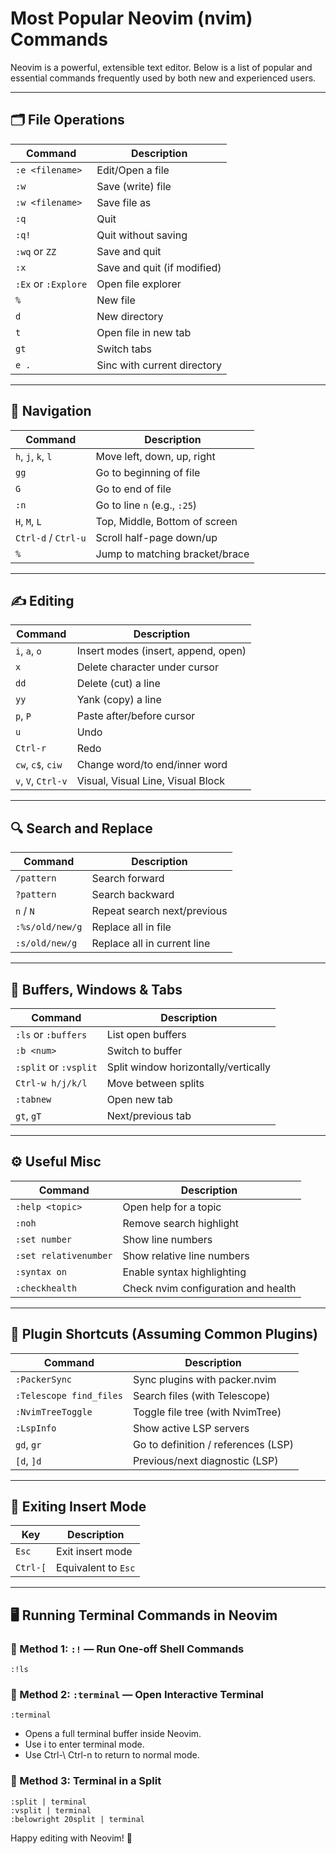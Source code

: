 # Most Popular Neovim (nvim) Commands

Neovim is a powerful, extensible text editor. Below is a list of popular and essential commands frequently used by both
new and experienced users.

---

## 🗂 File Operations

| Command             | Description                 |
|---------------------|-----------------------------|
| `:e <filename>`     | Edit/Open a file            |
| `:w`                | Save (write) file           |
| `:w <filename>`     | Save file as                |
| `:q`                | Quit                        |
| `:q!`               | Quit without saving         |
| `:wq` or `ZZ`       | Save and quit               |
| `:x`                | Save and quit (if modified) |
| `:Ex` or `:Explore` | Open file explorer          |   
| `%`                 | New file                    |  
| `d`                 | New directory               | 
| `t`                 | Open file in new tab        | 
| `gt`                | Switch tabs                 | 
| `e .`               | Sinc with current directory       | 
---

## 🧭 Navigation

| Command             | Description                    |
|---------------------|--------------------------------|
| `h`, `j`, `k`, `l`  | Move left, down, up, right     |
| `gg`                | Go to beginning of file        |
| `G`                 | Go to end of file              |
| `:n`                | Go to line `n` (e.g., `:25`)   |
| `H`, `M`, `L`       | Top, Middle, Bottom of screen  |
| `Ctrl-d` / `Ctrl-u` | Scroll half-page down/up       |
| `%`                 | Jump to matching bracket/brace |

---

## ✍️ Editing

| Command            | Description                         |
|--------------------|-------------------------------------|
| `i`, `a`, `o`      | Insert modes (insert, append, open) |
| `x`                | Delete character under cursor       |
| `dd`               | Delete (cut) a line                 |
| `yy`               | Yank (copy) a line                  |
| `p`, `P`           | Paste after/before cursor           |
| `u`                | Undo                                |
| `Ctrl-r`           | Redo                                |
| `cw`, `c$`, `ciw`  | Change word/to end/inner word       |
| `v`, `V`, `Ctrl-v` | Visual, Visual Line, Visual Block   |

---

## 🔍 Search and Replace

| Command         | Description                 |
|-----------------|-----------------------------|
| `/pattern`      | Search forward              |
| `?pattern`      | Search backward             |
| `n` / `N`       | Repeat search next/previous |
| `:%s/old/new/g` | Replace all in file         |
| `:s/old/new/g`  | Replace all in current line |

---

## 🧠 Buffers, Windows & Tabs

| Command               | Description                          |
|-----------------------|--------------------------------------|
| `:ls` or `:buffers`   | List open buffers                    |
| `:b <num>`            | Switch to buffer                     |
| `:split` or `:vsplit` | Split window horizontally/vertically |
| `Ctrl-w h/j/k/l`      | Move between splits                  |
| `:tabnew`             | Open new tab                         |
| `gt`, `gT`            | Next/previous tab                    |

---

## ⚙️ Useful Misc

| Command               | Description                         |
|-----------------------|-------------------------------------|
| `:help <topic>`       | Open help for a topic               |
| `:noh`                | Remove search highlight             |
| `:set number`         | Show line numbers                   |
| `:set relativenumber` | Show relative line numbers          |
| `:syntax on`          | Enable syntax highlighting          |
| `:checkhealth`        | Check nvim configuration and health |

---

## 🧩 Plugin Shortcuts (Assuming Common Plugins)

| Command                 | Description                         |
|-------------------------|-------------------------------------|
| `:PackerSync`           | Sync plugins with packer.nvim       |
| `:Telescope find_files` | Search files (with Telescope)       |
| `:NvimTreeToggle`       | Toggle file tree (with NvimTree)    |
| `:LspInfo`              | Show active LSP servers             |
| `gd`, `gr`              | Go to definition / references (LSP) |
| `[d`, `]d`              | Previous/next diagnostic (LSP)      |

---

## 🏁 Exiting Insert Mode

| Key      | Description         |
|----------|---------------------|
| `Esc`    | Exit insert mode    |
| `Ctrl-[` | Equivalent to `Esc` |

---

## 🖥 Running Terminal Commands in Neovim

### 🔸 Method 1: `:!` — Run One-off Shell Commands

```vim
:!ls
```

### 🔸 Method 2: `:terminal` — Open Interactive Terminal

```vim
:terminal
```
* Opens a full terminal buffer inside Neovim.
* Use i to enter terminal mode.
* Use Ctrl-\ Ctrl-n to return to normal mode.

### 🔸 Method 3: Terminal in a Split

```vim
:split | terminal
:vsplit | terminal
:belowright 20split | terminal
```

Happy editing with Neovim! 🚀
